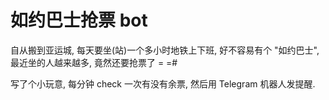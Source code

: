 # 如约巴士抢票 bot


自从搬到亚运城, 每天要坐(站)一个多小时地铁上下班, 好不容易有个 "如约巴士", 最近坐的人越来越多, 竟然还要抢票了 = =#

写了个小玩意, 每分钟 check 一次有没有余票, 然后用 Telegram 机器人发提醒.